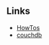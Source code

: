 Links
---
- [HowTos](https://wiki.centos.org/HowTos/Network/IPTables)
- [couchdb](https://wiki.apache.org/couchdb/Installing_on_RHEL5)
